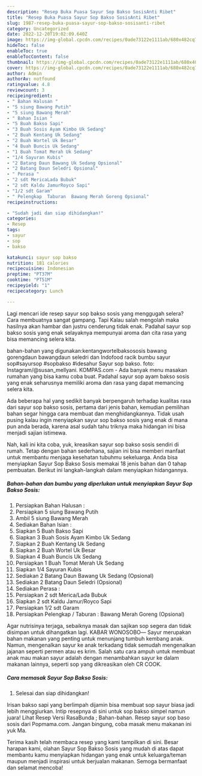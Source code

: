 ```yaml
---
description: "Resep Buka Puasa Sayur Sop Bakso SosisAnti Ribet"
title: "Resep Buka Puasa Sayur Sop Bakso SosisAnti Ribet"
slug: 1987-resep-buka-puasa-sayur-sop-bakso-sosisanti-ribet
category: Uncategorized
date: 2022-12-20T19:02:09.640Z
image: https://img-global.cpcdn.com/recipes/0ade73122e1111ab/680x482cq70/sayur-sop-bakso-sosis-foto-resep-utama.jpg
hideToc: false
enableToc: true
enableTocContent: false
thumbnail: https://img-global.cpcdn.com/recipes/0ade73122e1111ab/680x482cq70/sayur-sop-bakso-sosis-foto-resep-utama.jpg
cover: https://img-global.cpcdn.com/recipes/0ade73122e1111ab/680x482cq70/sayur-sop-bakso-sosis-foto-resep-utama.jpg
author: Admin
authorAv: notfound
ratingvalue: 4.8
reviewcount: 3
recipeingredient:
- " Bahan Halusan "
- "5 siung Bawang Putih"
- "5 siung Bawang Merah"
- " Bahan Isian "
- "5 Buah Bakso Sapi"
- "3 Buah Sosis Ayam Kimbo Uk Sedang"
- "2 Buah Kentang Uk Sedang"
- "2 Buah Wortel Uk Besar"
- "4 Buah Buncis Uk Sedang"
- "1 Buah Tomat Merah Uk Sedang"
- "1/4 Sayuran Kubis"
- "2 Batang Daun Bawang Uk Sedang Opsional"
- "2 Batang Daun Seledri Opsional"
- " Perasa "
- "2 sdt MericaLada Bubuk"
- "2 sdt Kaldu JamurRoyco Sapi"
- "1/2 sdt Garam"
- " Pelengkap  Taburan  Bawang Merah Goreng Opsional"
recipeinstructions:

- "Sudah jadi dan siap dihidangkan!"
categories:
- Resep
tags:
- sayur
- sop
- bakso

katakunci: sayur sop bakso 
nutrition: 181 calories
recipecuisine: Indonesian
preptime: "PT37M"
cooktime: "PT51M"
recipeyield: "1"
recipecategory: Lunch

---
```



Lagi mencari ide resep sayur sop bakso sosis yang menggugah selera? Cara membuatnya sangat gampang. Tapi Kalau salah mengolah maka hasilnya akan hambar dan justru cenderung tidak enak. Padahal sayur sop bakso sosis yang enak selayaknya mempunyai aroma dan cita rasa yang bisa memancing selera kita.


bahan-bahan yang digunakan:kentangwortelbaksososis bawang gorengdaun bawangdaun seledri dan Indofood racik bumbu sayur sop#sayursop #sopbakso #idesahur Sayur sop bakso. foto: Instagram/@susan_mellyani. KOMPAS.com - Ada banyak menu masakan rumahan yang bisa kamu coba buat. Padahal sayur sop ayam bakso sosis yang enak seharusnya memiliki aroma dan rasa yang dapat memancing selera kita.

Ada beberapa hal yang sedikit banyak berpengaruh terhadap kualitas rasa dari sayur sop bakso sosis, pertama dari jenis bahan, kemudian pemilihan bahan segar hingga cara membuat dan menghidangkannya. Tidak usah pusing kalau ingin menyiapkan sayur sop bakso sosis yang enak di mana pun anda berada, karena asal sudah tahu triknya maka hidangan ini bisa menjadi sajian istimewa.


Nah, kali ini kita coba, yuk, kreasikan sayur sop bakso sosis sendiri di rumah. Tetap dengan bahan sederhana, sajian ini bisa memberi manfaat untuk membantu menjaga kesehatan tubuhmu sekeluarga. Anda bisa menyiapkan Sayur Sop Bakso Sosis memakai 18 jenis bahan dan 0 tahap pembuatan. Berikut ini langkah-langkah dalam menyiapkan hidangannya.

<!--inarticleads1-->

##### Bahan-bahan dan bumbu yang diperlukan untuk menyiapkan Sayur Sop Bakso Sosis:

1. Persiapkan  Bahan Halusan :
1. Persiapkan 5 siung Bawang Putih
1. Ambil 5 siung Bawang Merah
1. Sediakan  Bahan Isian :
1. Siapkan 5 Buah Bakso Sapi
1. Siapkan 3 Buah Sosis Ayam Kimbo Uk Sedang
1. Siapkan 2 Buah Kentang Uk Sedang
1. Siapkan 2 Buah Wortel Uk Besar
1. Siapkan 4 Buah Buncis Uk Sedang
1. Persiapkan 1 Buah Tomat Merah Uk Sedang
1. Siapkan 1/4 Sayuran Kubis
1. Sediakan 2 Batang Daun Bawang Uk Sedang (Opsional)
1. Sediakan 2 Batang Daun Seledri (Opsional)
1. Sediakan  Perasa :
1. Persiapkan 2 sdt Merica/Lada Bubuk
1. Siapkan 2 sdt Kaldu Jamur/Royco Sapi
1. Persiapkan 1/2 sdt Garam
1. Persiapkan  Pelengkap / Taburan : Bawang Merah Goreng (Opsional)


Agar nutrisinya terjaga, sebaiknya masak dan sajikan sop segera dan tidak disimpan untuk dihangatkan lagi. KABAR WONOSOBO― Sayur merupakan bahan makanan yang penting untuk menunjang tumbuh kembang anak. Namun, mengenalkan sayur ke anak terkadang tidak semudah mengenalkan jajanan seperti permen atau es krim. Salah satu cara ampuh untuk membuat anak mau makan sayur adalah dengan menambahkan sayur ke dalam makanan lainnya, seperti sop yang dikreasikan oleh CR COOK. 

<!--inarticleads2-->

##### Cara memasak Sayur Sop Bakso Sosis:


1. Selesai dan siap dihidangkan!

Irisan bakso sapi yang berlimpah dijamin bisa membuat sop sayur biasa jadi lebih menggiurkan. Intip resepnya di sini untuk sop bakso simpel namun juara! Lihat Resep Versi RasaBunda ; Bahan-bahan. Resep sayur sop baso sosis dari Popmama.com. Jangan bingung, coba masak menu makanan ini yuk Ma. 

Terima kasih telah membaca resep yang kami tampilkan di sini. Besar harapan kami, olahan Sayur Sop Bakso Sosis yang mudah di atas dapat membantu kamu menyiapkan hidangan yang enak untuk keluarga/teman maupun menjadi inspirasi untuk berjualan makanan. Semoga bermanfaat dan selamat mencoba!
